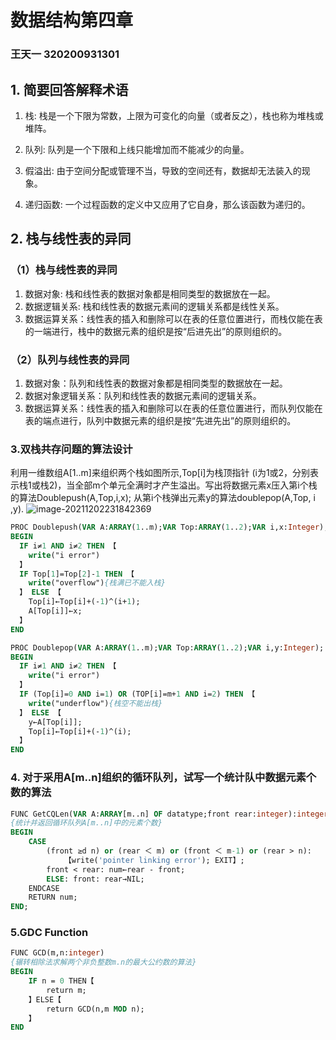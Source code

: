 # 数据结构第四章

### 王天一 320200931301

## 1. 简要回答解释术语

1. 栈: 栈是一个下限为常数，上限为可变化的向量（或者反之），栈也称为堆栈或堆阵。

2. 队列: 队列是一个下限和上线只能增加而不能减少的向量。

3. 假溢出: 由于空间分配或管理不当，导致的空间还有，数据却无法装入的现象。

4. 递归函数: 一个过程函数的定义中又应用了它自身，那么该函数为递归的。

## 2. 栈与线性表的异同

### （1）栈与线性表的异同
1. 数据对象: 栈和线性表的数据对象都是相同类型的数据放在一起。
2. 数据逻辑关系: 栈和线性表的数据元素间的逻辑关系都是线性关系。
3. 数据运算关系：线性表的插入和删除可以在表的任意位置进行，而栈仅能在表的一端进行，栈中的数据元素的组织是按“后进先出”的原则组织的。

### （2）队列与线性表的异同

1. 数据对象：队列和线性表的数据对象都是相同类型的数据放在一起。
2. 数据对象逻辑关系：队列和线性表的数据元素间的逻辑关系。
3. 数据运算关系：线性表的插入和删除可以在表的任意位置进行，而队列仅能在表的端点进行，队列中数据元素的组织是按“先进先出”的原则组织的。

### 3.双栈共存问题的算法设计
利用一维数组A[1..m]来组织两个栈如图所示,Top[i]为栈顶指针 (i为1或2，分别表示栈1或栈2)，当全部m个单元全满时才产生溢出。写出将数据元素x压入第i个栈的算法Doublepush(A,Top,i,x); 从第i个栈弹出元素y的算法doublepop(A,Top, i ,y).
![image-20211202231842369](https://tuchuang-wtyqqq.obs.cn-north-4.myhuaweicloud.com/image-20211202231842369.png)

```pascal
PROC Doublepush(VAR A:ARRAY(1..m);VAR Top:ARRAY(1..2);VAR i,x:Integer);
BEGIN
  IF i≠1 AND i≠2 THEN 【
    write("i error")
  】
  IF Top[1]=Top[2]-1 THEN 【
    write("overflow"){栈满已不能入栈}
  】 ELSE 【
    Top[i]←Top[i]+(-1)^(i+1);
    A[Top[i]]←x;
  】
END

PROC Doublepop(VAR A:ARRAY(1..m);VAR Top:ARRAY(1..2);VAR i,y:Integer);
BEGIN
  IF i≠1 AND i≠2 THEN 【
    write("i error")
  】
  IF (Top[i]=0 AND i=1) OR (TOP[i]=m+1 AND i=2) THEN 【
    write("underflow"){栈空不能出栈}
  】 ELSE 【
    y←A[Top[i]];
    Top[i]←Top[i]+(-1)^(i);
  】
END
```



### 4. 对于采用A[m..n]组织的循环队列，试写一个统计队中数据元素个数的算法

```pascal
FUNC GetCQLen(VAR A:ARRAY[m..n] OF datatype;front rear:integer):integer;
{统计并返回循环队列A[m..n]中的元素个数}
BEGIN
	CASE
		(front ≥d n) or (rear ＜ m) or (front ＜ m-1) or (rear > n):
        	【write('pointer linking error'); EXIT】;
        front < rear: num←rear - front;
        ELSE: front: rear→NIL;
	ENDCASE
	RETURN num;
END;
```

### 5.GDC Function

```pascal
FUNC GCD(m,n:integer)
{辗转相除法求解两个非负整数m.n的最大公约数的算法}
BEGIN
	IF n = 0 THEN【
		return m;
	】ELSE【
		return GCD(n,m MOD n);
	】
END
```